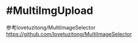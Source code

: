 #MultiImgUpload
====
参考lovetuzitong/MultiImageSelector
https://github.com/lovetuzitong/MultiImageSelector
